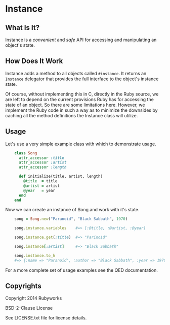 # Instance

## What Is It?

Instance is a *convenient* and *safe* API for accessing and manipulating
an object's state.

## How Does It Work

Instance adds a method to all objects called `#instance`. It returns
an `Instance` delegator that provides the full interface to the
object's instance state.

Of course, without implementing this in C, directly in the Ruby source,
we  are left to depend on the current provisions Ruby has for accessing
the state of an object. So there are some limitations here. However,
we implement the Ruby code in such a way as to minimize the downsides
by caching all the method definitions the Instance class will utilize.

## Usage

Let's use a very simple example class with which to demonstrate usage.

```ruby
    class Song
      attr_accessor :title
      attr_accessor :artist
      attr_accessor :length

      def initialize(title, artist, length)
        @title  = title
        @artist = artist
        @year   = year
      end
    end
```

Now we can create an instance of Song and work with it's state.

```ruby
    song = Song.new("Paranoid", "Black Sabbath", 1970)

    song.instance.variables    #=> [:@title, :@artist, :@year]

    song.instance.get(:title)  #=> "Parinoid"

    song.instance[:artist]     #=> "Black Sabbath"

    song.instance.to_h        
    #=> {:name => "Paranoid", :author => "Black Sabbath", :year => 1970)
```

For a more complete set of usage examples see the QED documentation.


## Copyrights

Copyright 2014 Rubyworks

BSD-2-Clause License

See LICENSE.txt file for license details.

